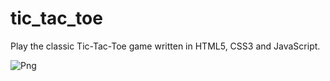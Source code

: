 # tic_tac_toe
Play the classic Tic-Tac-Toe game written in HTML5, CSS3 and JavaScript.

![Png](https://i.ibb.co/smNcSv7/Immagine-2024-08-11-222850.png)